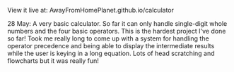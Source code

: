 View it live at: AwayFromHomePlanet.github.io/calculator

28 May: 
  A very basic calculator. So far it can only handle single-digit whole numbers and the four basic operators. This is the hardest project I've done so far! Took me really long to come up with a system for handling the operator precedence and being able to display the intermediate results while the user is keying in a long equation. Lots of head scratching and flowcharts but it was really fun!
